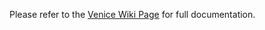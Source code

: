 Please refer to the [Venice Wiki Page](https://github.com/venicegeo/venice/wiki/Pz-JobManager) for full documentation.


